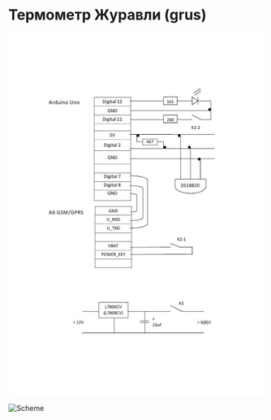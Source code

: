 # Термометр Журавли (grus)

![Scheme](images/scheme1.jpg)

![Scheme](https://github.com/sshspb/grus/images/scheme1.jpg)

